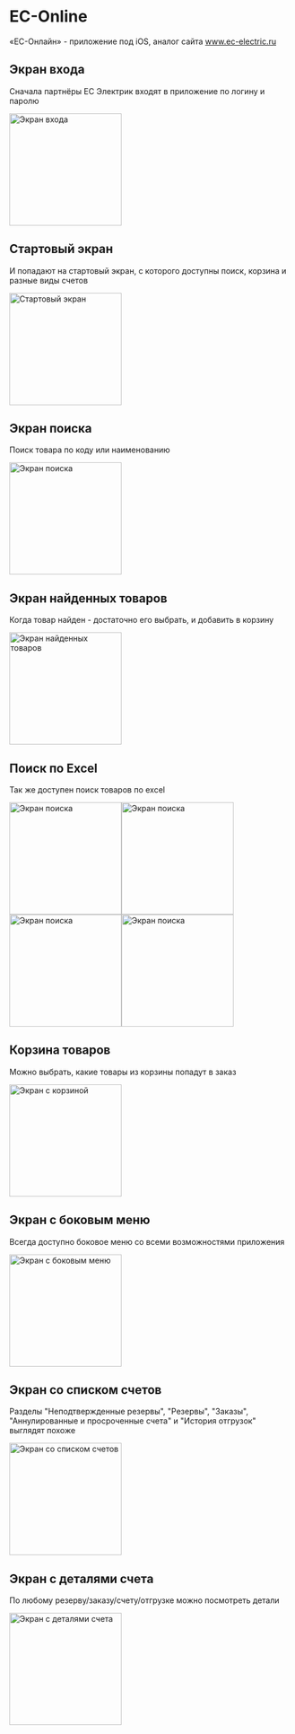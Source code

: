 # EC-Online
«ЕС-Онлайн» - приложение под iOS, аналог сайта www.ec-electric.ru

Экран входа
-----
Сначала партнёры ЕС Электрик входят в приложение по логину и паролю

<img src="https://github.com/plus1-club/ec-iOS/blob/master/screenshots/enter.png" width="200" alt="Экран входа">

Стартовый экран
-----
И попадают на стартовый экран, с которого доступны поиск, корзина и разные виды счетов

<img src="https://github.com/plus1-club/ec-iOS/blob/master/screenshots/start.png" width="200" alt="Стартовый экран">

Экран поиска
-----
Поиск товара по коду или наименованию

<img src="https://github.com/plus1-club/ec-iOS/blob/master/screenshots/find.png" width="200" alt="Экран поиска">

Экран найденных товаров
-----
Когда товар найден - достаточно его выбрать, и добавить в корзину

<img src="https://github.com/plus1-club/ec-iOS/blob/master/screenshots/search.png" width="200" alt="Экран найденных товаров">

Поиск по Excel
-----
Так же доступен поиск товаров по excel

<img src="https://github.com/plus1-club/ec-iOS/blob/master/screenshots/excel1.png" width="200" alt="Экран поиска"><img src="https://github.com/plus1-club/ec-iOS/blob/master/screenshots/excel2.png" width="200" alt="Экран поиска"><img src="https://github.com/plus1-club/ec-iOS/blob/master/screenshots/excel3.png" width="200" alt="Экран поиска"><img src="https://github.com/plus1-club/ec-iOS/blob/master/screenshots/search2.png" width="200" alt="Экран поиска">

Корзина товаров
-----
Можно выбрать, какие товары из корзины попадут в заказ

<img src="https://github.com/plus1-club/ec-iOS/blob/master/screenshots/basket.png" width="200" alt="Экран с корзиной">

Экран с боковым меню
-----
Всегда доступно боковое меню со всеми возможностями приложения

<img src="https://github.com/plus1-club/ec-iOS/blob/master/screenshots/menu.png" width="200" alt="Экран с боковым меню">

Экран со списком счетов
-----
Разделы "Неподтвержденные резервы", "Резервы", "Заказы", "Аннулированные и просроченные счета" и "История отгрузок" выглядят похоже

<img src="https://github.com/plus1-club/ec-iOS/blob/master/screenshots/invoice.png" width="200" alt="Экран со списком счетов">

Экран с деталями счета
-----
По любому резерву/заказу/счету/отгрузке можно посмотреть детали

<img src="https://github.com/plus1-club/ec-iOS/blob/master/screenshots/details.png" width="200" alt="Экран с деталями счета">

